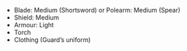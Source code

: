 - Blade: Medium (Shortsword) or Polearm: Medium (Spear)
- Shield: Medium
- Armour: Light
- Torch
- Clothing (Guard’s uniform)